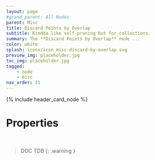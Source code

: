 ```yaml
---
layout: page
#grand_parent: All Nodes
parent: Misc
title: Discard Points by Overlap
subtitle: Kindda like self-pruning but for collections.
summary: The **Discard Points by Overlap** node ...
color: white
splash: icons/icon_misc-discard-by-overlap.svg
preview_img: placeholder.jpg
toc_img: placeholder.jpg
tagged: 
    - node
    - misc
nav_order: 21
---
```


{% include header_card_node %}

# Properties
<br>

> DOC TDB
{: .warning }